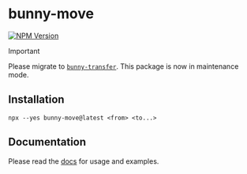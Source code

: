 # bunny-move

[![NPM Version](https://img.shields.io/npm/v/bunny-move?color=blue)](https://www.npmjs.com/package/bunny-move)

> [!IMPORTANT]
> Please migrate to [`bunny-transfer`](https://github.com/jlarmstrongiv/bunny-transfer). This package is now in maintenance mode.

## Installation

```
npx --yes bunny-move@latest <from> <to...>
```

## Documentation

Please read the [docs](https://bunny-launcher.net/bunny-move/quickstart/) for usage and examples.
